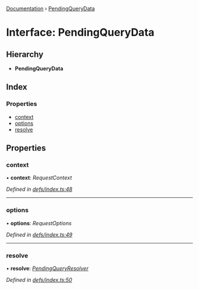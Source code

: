 [Documentation](../README.md) › [PendingQueryData](pendingquerydata.md)

# Interface: PendingQueryData

## Hierarchy

* **PendingQueryData**

## Index

### Properties

* [context](pendingquerydata.md#context)
* [options](pendingquerydata.md#options)
* [resolve](pendingquerydata.md#resolve)

## Properties

###  context

• **context**: *RequestContext*

*Defined in [defs/index.ts:48](https://github.com/badbatch/graphql-box/blob/c173ad2/packages/client/src/defs/index.ts#L48)*

___

###  options

• **options**: *RequestOptions*

*Defined in [defs/index.ts:49](https://github.com/badbatch/graphql-box/blob/c173ad2/packages/client/src/defs/index.ts#L49)*

___

###  resolve

• **resolve**: *[PendingQueryResolver](../README.md#pendingqueryresolver)*

*Defined in [defs/index.ts:50](https://github.com/badbatch/graphql-box/blob/c173ad2/packages/client/src/defs/index.ts#L50)*
